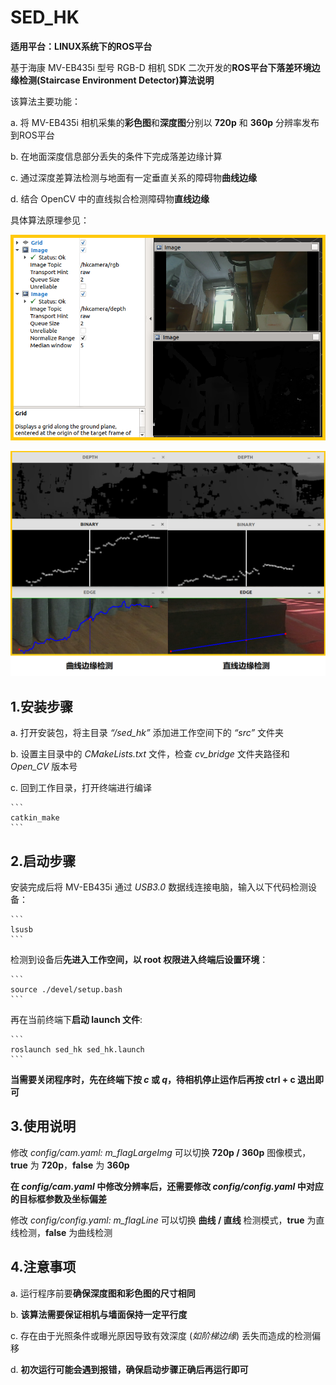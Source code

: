 # SED_HK

**适用平台：LINUX系统下的ROS平台**

基于海康 MV-EB435i 型号 RGB-D 相机 SDK 二次开发的**ROS平台下落差环境边缘检测(Staircase Environment Detector)算法说明**

该算法主要功能：

a. 将 MV-EB435i 相机采集的**彩色图**和**深度图**分别以 **720p** 和 **360p** 分辨率发布到ROS平台

b. 在地面深度信息部分丢失的条件下完成落差边缘计算

c. 通过深度差算法检测与地面有一定垂直关系的障碍物**曲线边缘**

d. 结合 OpenCV 中的直线拟合检测障碍物**直线边缘**

具体算法原理参见：

![rviz](https://github.com/Ahoclairl/sed_hk/blob/master/pic/rviz.png "rviz查看图像")

![Example](https://github.com/Ahoclairl/sed_hk/blob/master/pic/%E5%AE%9E%E6%B5%8B.png "边缘检测实例")

## 1.安装步骤

a. 打开安装包，将主目录 *“/sed_hk”* 添加进工作空间下的 *“src”* 文件夹

b. 设置主目录中的 *CMakeLists.txt* 文件，检查 *cv_bridge* 文件夹路径和 *Open_CV* 版本号

c. 回到工作目录，打开终端进行编译

    ```
    catkin_make
    ```

## 2.启动步骤

安装完成后将 MV-EB435i 通过 *USB3.0* 数据线连接电脑，输入以下代码检测设备：

    ```
    lsusb
    ```

检测到设备后**先进入工作空间，以 root 权限进入终端后设置环境**：

    ```
    source ./devel/setup.bash
    ```

再在当前终端下**启动 launch 文件**:

    ```
    roslaunch sed_hk sed_hk.launch
    ```

**当需要关闭程序时，先在终端下按 *c* 或 *q*，待相机停止运作后再按 ctrl + c 退出即可**

## 3.使用说明

修改 *config/cam.yaml: m_flagLargeImg* 可以切换 **720p / 360p** 图像模式，**true** 为 **720p**，**false** 为 **360p**

**在 *config/cam.yaml* 中修改分辨率后，还需要修改 *config/config.yaml* 中对应的目标框参数及坐标偏差**

修改 *config/config.yaml: m_flagLine* 可以切换 **曲线 / 直线** 检测模式，**true** 为直线检测，**false** 为曲线检测

## 4.注意事项

a. 运行程序前要**确保深度图和彩色图的尺寸相同**

b. **该算法需要保证相机与墙面保持一定平行度**

c. 存在由于光照条件或曝光原因导致有效深度 (*如阶梯边缘*) 丢失而造成的检测偏移

d. **初次运行可能会遇到报错，确保启动步骤正确后再运行即可**